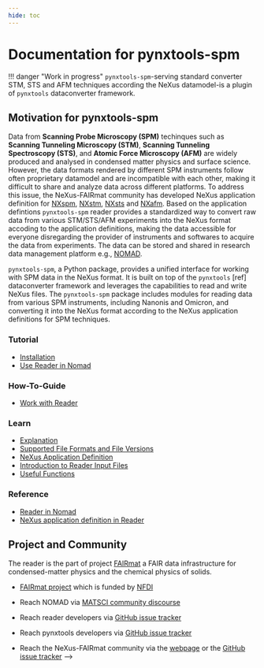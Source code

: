 ```yaml
---
hide: toc
---
```


<!-- A single sentence that says what the product is, succinctly and memorably -->
<!-- A paragraph of one to three short sentences, that describe what the product does. -->
<!-- A third paragraph of similar length, this time explaining what need the product meets -->
<!-- Finally, a paragraph that describes whom the product is useful for. -->

# Documentation for pynxtools-spm

!!! danger "Work in progress"
`pynxtools-spm`-serving standard converter STM, STS and AFM techniques according the NeXus datamodel-is a plugin of `pynxtools` dataconverter framework.

## **Motivation for pynxtools-spm**

Data from __Scanning Probe Microscopy (SPM)__ techinques such as __Scanning Tunneling Microscopy (STM)__, __Scanning Tunneling Spectroscopy (STS)__, and __Atomic Force Microscopy (AFM)__ are widely produced and analysed in condensed matter physics and surface science. However, the data formats rendered by different SPM instruments follow often proprietary datamodel and are incompatible with each other, making it difficult to share and analyze data across different platforms. To address this issue, the NeXus-FAIRmat community has developed NeXus application definition for [NXspm](https://fairmat-nfdi.github.io/nexus_definitions/classes/contributed_definitions/NXspm.html), [NXstm](https://fairmat-nfdi.github.io/nexus_definitions/classes/contributed_definitions/NXstm.html), [NXsts](https://fairmat-nfdi.github.io/nexus_definitions/classes/contributed_definitions/NXsts.html) and [NXafm](https://fairmat-nfdi.github.io/nexus_definitions/classes/contributed_definitions/NXafm.html). Based on the application defintions `pynxtools-spm` reader provides a standardized way to convert raw data from various STM/STS/AFM experiments into the NeXus format accoding to the application definitions, making the data accessible for everyone disregarding the provider of instruments and softwares to acquire the data from experiments. The data can be stored and shared in research data management platform e.g., [NOMAD](https://nomad-lab.eu/nomad-lab/).

`pynxtools-spm`, a Python package, provides a unified interface for working with SPM data in the NeXus format. It is built on top of the `pynxtools` [ref] dataconverter framework and leverages the capabilities to read and write NeXus files. The `pynxtools-spm` package includes modules for reading data from various SPM instruments, including Nanonis and Omicron, and converting it into the NeXus format according to the NeXus application definitions for SPM techniques.

<div markdown="block" class="home-grid">
<div markdown="block">

### Tutorial
- [Installation](tutorials/installation.md)
- [Use Reader in Nomad](tutorials/reader-use-in-nomad.md)

</div>
<!-- 1. [Installation](tutorial/installation.md)
         1. With Command Line Interface (CLI) to convert data into NeXus format
     2. Discover the Reader functionality in Nomad
         1. Upload data in Nomad using drag and drop
         2. Upload data in Nomad using yaml ELN file
     3. Run Reader in north tools
 -->
<div markdown="block">

### How-To-Guide

<!--TODO: 3. Extend the reader functionality or Add new reader for other file formats
      1. Add new file format
      2. Extend existing file format
      3. Test your changes
      4. Contribute your changes
    4. Propose changes in NeXus application definition via NeXus-FAIRmat webpage
-->

- [Work with Reader](how-to-guides/how-to-interact-with-reader.md)

</div>
<div markdown="block">

### Learn

<!-- 1. Reader architecture
     1.1. Principles for shared Application defintions
     2. Reader interface and its components
          1. ELN file
          2. Config file of Reader
     2. Code principle
     3. Explanation of important concepts
         1. Explanation
         2. Supported File Formats and File Versions
         3. NeXus Application Definition
         4. Introduction to Reader Input Files
         5. Useful Functions
     4. Application definition design
-->

- [Explanation](explanation/reader-explanation.md)
- [Supported File Formats and File Versions](explanation/reader-explanation.md#supported-file-formats-and-file-versions)
- [NeXus Application Definition](explanation/reader-explanation.md#nexus-application-definition)
- [Introduction to Reader Input Files](explanation/reader-explanation.md#introduction-to-reader-input-files)
- [Useful Functions](explanation/reader-explanation.md#useful-functions)
</div>
<div markdown="block">

### Reference

<!-- 1. List of files supported by the Reader follow XPS -->

- [Reader in Nomad](reference/reference.md#nomad)
- [NeXus application definition in Reader](reference/reference.md#nexus)

</div>
</div>

## Project and Community

The reader is the part of project [FAIRmat](https://www.fairmat-nfdi.eu/fairmat) a FAIR data infrastructure for condensed-matter physics and the chemical physics of solids.

- [FAIRmat project](https://gepris.dfg.de/gepris/projekt/460197019?language=en) which is funded by [NFDI](https://www.nfdi.de/)
- Reach NOMAD via [MATSCI community discourse](https://matsci.org/c/nomad/32)
- Reach reader developers via [GitHub issue tracker](https://github.com/FAIRmat-NFDI/pynxtools-spm/issues)
- Reach pynxtools developers via [GitHub issue tracker](https://github.com/FAIRmat-NFDI/pynxtools/issues)

- Reach the NeXus-FAIRmat community via the [webpage](https://fairmat-nfdi.github.io/nexus_definitions/) or the [GitHub issue tracker](https://fairmat-nfdi.github.io/nexus_definitions/) -->
